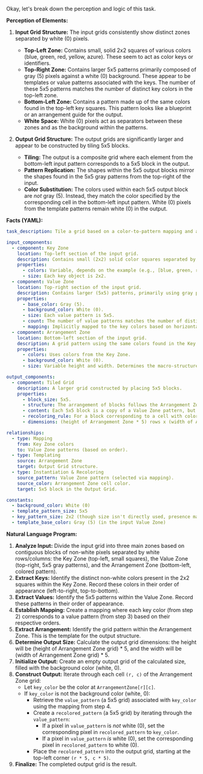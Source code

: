 Okay, let's break down the perception and logic of this task.

**Perception of Elements:**

1.  **Input Grid Structure:** The input grids consistently show distinct zones separated by white (0) pixels.
    *   **Top-Left Zone:** Contains small, solid 2x2 squares of various colors (blue, green, red, yellow, azure). These seem to act as color keys or identifiers.
    *   **Top-Right Zone:** Contains larger 5x5 patterns primarily composed of gray (5) pixels against a white (0) background. These appear to be templates or value patterns associated with the keys. The number of these 5x5 patterns matches the number of distinct key colors in the top-left zone.
    *   **Bottom-Left Zone:** Contains a pattern made up of the same colors found in the top-left key squares. This pattern looks like a blueprint or an arrangement guide for the output.
    *   **White Space:** White (0) pixels act as separators between these zones and as the background within the patterns.

2.  **Output Grid Structure:** The output grids are significantly larger and appear to be constructed by tiling 5x5 blocks.
    *   **Tiling:** The output is a composite grid where each element from the bottom-left input pattern corresponds to a 5x5 block in the output.
    *   **Pattern Replication:** The shapes within the 5x5 output blocks mirror the shapes found in the 5x5 gray patterns from the top-right of the input.
    *   **Color Substitution:** The colors used within each 5x5 output block are *not* gray (5). Instead, they match the color specified by the corresponding cell in the bottom-left input pattern. White (0) pixels from the template patterns remain white (0) in the output.

**Facts (YAML):**


```yaml
task_description: Tile a grid based on a color-to-pattern mapping and an arrangement grid derived from the input.

input_components:
  - component: Key Zone
    location: Top-left section of the input grid.
    description: Contains small (2x2) solid color squares separated by white space. Each color acts as a unique key.
    properties:
      - colors: Variable, depends on the example (e.g., [blue, green, red], [red, yellow], [azure, blue]).
      - size: Each key object is 2x2.
  - component: Value Zone
    location: Top-right section of the input grid.
    description: Contains larger (5x5) patterns, primarily using gray pixels, separated by white space. These are the value patterns.
    properties:
      - base_color: Gray (5).
      - background_color: White (0).
      - size: Each value pattern is 5x5.
      - count: The number of value patterns matches the number of distinct key colors.
      - mapping: Implicitly mapped to the key colors based on horizontal order (first key color maps to first value pattern, etc.).
  - component: Arrangement Zone
    location: Bottom-left section of the input grid.
    description: A grid pattern using the same colors found in the Key Zone. This defines the layout for the output grid.
    properties:
      - colors: Uses colors from the Key Zone.
      - background_color: White (0).
      - size: Variable height and width. Determines the macro-structure of the output.

output_components:
  - component: Tiled Grid
    description: A larger grid constructed by placing 5x5 blocks.
    properties:
      - block_size: 5x5.
      - structure: The arrangement of blocks follows the Arrangement Zone pattern from the input.
      - content: Each 5x5 block is a copy of a Value Zone pattern, but recolored.
      - recoloring_rule: For a block corresponding to a cell with color 'C' in the Arrangement Zone, the associated Value Zone pattern is retrieved, and all its non-white pixels are replaced with color 'C'. White pixels remain white.
      - dimensions: (height of Arrangement Zone * 5) rows x (width of Arrangement Zone * 5) columns.

relationships:
  - type: Mapping
    from: Key Zone colors
    to: Value Zone patterns (based on order).
  - type: Templating
    source: Arrangement Zone
    target: Output Grid structure.
  - type: Instantiation & Recoloring
    source_pattern: Value Zone pattern (selected via mapping).
    source_color: Arrangement Zone cell color.
    target: 5x5 block in the Output Grid.

constants:
  - background_color: White (0)
  - template_pattern_size: 5x5
  - key_pattern_size: 2x2 (though size isn't directly used, presence matters)
  - template_base_color: Gray (5) (in the input Value Zone)
```


**Natural Language Program:**

1.  **Analyze Input:** Divide the input grid into three main zones based on contiguous blocks of non-white pixels separated by white rows/columns: the Key Zone (top-left, small squares), the Value Zone (top-right, 5x5 gray patterns), and the Arrangement Zone (bottom-left, colored pattern).
2.  **Extract Keys:** Identify the distinct non-white colors present in the 2x2 squares within the Key Zone. Record these colors in their order of appearance (left-to-right, top-to-bottom).
3.  **Extract Values:** Identify the 5x5 patterns within the Value Zone. Record these patterns in their order of appearance.
4.  **Establish Mapping:** Create a mapping where each key color (from step 2) corresponds to a value pattern (from step 3) based on their respective orders.
5.  **Extract Arrangement:** Identify the grid pattern within the Arrangement Zone. This is the template for the output structure.
6.  **Determine Output Size:** Calculate the output grid dimensions: the height will be (height of Arrangement Zone grid) * 5, and the width will be (width of Arrangement Zone grid) * 5.
7.  **Initialize Output:** Create an empty output grid of the calculated size, filled with the background color (white, 0).
8.  **Construct Output:** Iterate through each cell `(r, c)` of the Arrangement Zone grid:
    *   Let `key_color` be the color at `ArrangementZone[r][c]`.
    *   If `key_color` is not the background color (white, 0):
        *   Retrieve the `value_pattern` (a 5x5 grid) associated with `key_color` using the mapping from step 4.
        *   Create a `recolored_pattern` (a 5x5 grid) by iterating through the `value_pattern`:
            *   If a pixel in `value_pattern` is *not* white (0), set the corresponding pixel in `recolored_pattern` to `key_color`.
            *   If a pixel in `value_pattern` *is* white (0), set the corresponding pixel in `recolored_pattern` to white (0).
        *   Place the `recolored_pattern` into the output grid, starting at the top-left corner `(r * 5, c * 5)`.
9.  **Finalize:** The completed output grid is the result.